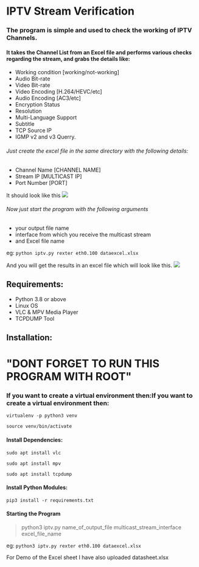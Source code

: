 # IPTV Stream Verification

### The program is simple and used to check the working of IPTV Channels. 
#### It takes the Channel List from an Excel file and performs various checks regarding the stream, and grabs the details like:
- Working condition [working/not-working]
- Audio Bit-rate
- Video Bit-rate
- Video Encoding  [H.264/HEVC/etc]
- Audio Encoding [AC3/etc]
- Encryption Status
- Resolution
- Multi-Language Support
- Subtitle
- TCP Source IP
- IGMP v2 and v3 Querry.

###### Just create the excel file in the same directory with the following details:
- Channel Name [CHANNEL NAME]
- Stream IP [MULTICAST IP]
- Port Number [PORT]

It should look like this
![](https://i.ibb.co/8YpNh0z/Screenshot-from-2021-12-01-14-39-37.png)


###### Now just start the program with the following arguments
- your output file name
- interface from which you receive the multicast stream
- and Excel file name

eg: `python iptv.py rexter eth0.100 dataexcel.xlsx`

And you will get the results in an excel file which will look like this.
![](https://i.ibb.co/R0BP597/Screenshot-from-2021-12-01-14-41-57.png)

## Requirements:
- Python 3.8 or above
- Linux OS
- VLC & MPV Media Player
- TCPDUMP Tool

## Installation: 
# "DONT FORGET TO RUN THIS PROGRAM WITH ROOT"
### If you want to create a virtual environment then:If you want to create a virtual environment then:
`virtualenv -p python3 venv`

`source venv/bin/activate`

#### Install Dependencies:
`sudo apt install vlc`

`sudo apt install mpv`

`sudo apt install tcpdump`

#### Install Python Modules:
`pip3 install -r requirements.txt
`
#### Starting the Program
> python3 iptv.py name_of_output_file multicast_stream_interface excel_file_name

eg: 
`python3 iptv.py rexter eth0.100 dataexcel.xlsx
`

For Demo of the Excel sheet I have also uploaded datasheet.xlsx